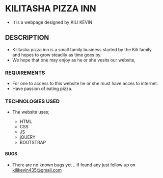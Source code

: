 # KILITASHA PIZZA INN

* It is a webpage designed by KILI KEVIN

## DESCRIPTION

* Kilitasha pizza inn is a small family business started by the Kili family and hopes to grow steadily as time goes by.
* We hope that one may enjoy as he or she vesits our website,

### REQUIREMENTS
* For one to access to this website he or she must have acces to internet.
* Have passion of eating pizza.


### TECHNOLOGIES USED 
* The website uses;

  * HTML
  * CSS
  * JS
  * jQUERY
  * BOOTSTRAP

#### BUGS
* There are no known bugs yet .. if found any just follow up on kilikevin435@gmail.com
